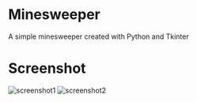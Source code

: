 # Minesweeper
A simple minesweeper created with Python and Tkinter

# Screenshot

![screenshot1](https://user-images.githubusercontent.com/108662813/219943638-7d87fe7c-d609-4f71-b96f-763226bf6200.png)
![screenshot2](https://user-images.githubusercontent.com/108662813/219943683-5af89aee-aeec-43fb-8d10-7831e0ed431d.png)
